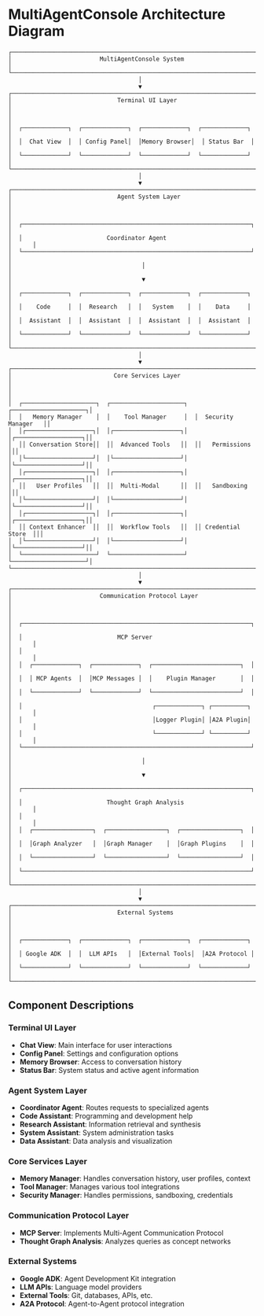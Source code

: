 # MultiAgentConsole Architecture Diagram

```
┌───────────────────────────────────────────────────────────────────────────┐
│                         MultiAgentConsole System                           │
└───────────────────────────────────────────────────────────────────────────┘
                                     │
                                     ▼
┌───────────────────────────────────────────────────────────────────────────┐
│                              Terminal UI Layer                             │
│                                                                           │
│  ┌─────────────┐  ┌─────────────┐  ┌─────────────┐  ┌─────────────┐       │
│  │  Chat View  │  │ Config Panel│  │Memory Browser│  │ Status Bar  │       │
│  └─────────────┘  └─────────────┘  └─────────────┘  └─────────────┘       │
└───────────────────────────────────────────────────────────────────────────┘
                                     │
                                     ▼
┌───────────────────────────────────────────────────────────────────────────┐
│                              Agent System Layer                            │
│                                                                           │
│  ┌─────────────────────────────────────────────────────────────────┐      │
│  │                        Coordinator Agent                         │      │
│  └─────────────────────────────────────────────────────────────────┘      │
│                                     │                                      │
│                                     ▼                                      │
│  ┌─────────────┐  ┌─────────────┐  ┌─────────────┐  ┌─────────────┐       │
│  │    Code     │  │  Research   │  │   System    │  │    Data     │       │
│  │  Assistant  │  │  Assistant  │  │  Assistant  │  │  Assistant  │       │
│  └─────────────┘  └─────────────┘  └─────────────┘  └─────────────┘       │
└───────────────────────────────────────────────────────────────────────────┘
                                     │
                                     ▼
┌───────────────────────────────────────────────────────────────────────────┐
│                             Core Services Layer                            │
│                                                                           │
│  ┌─────────────────────┐  ┌─────────────────────┐  ┌─────────────────────┐│
│  │   Memory Manager    │  │    Tool Manager     │  │  Security Manager   ││
│  │┌───────────────────┐│  │┌───────────────────┐│  │┌───────────────────┐││
│  ││ Conversation Store││  ││  Advanced Tools   ││  ││   Permissions     │││
│  │└───────────────────┘│  │└───────────────────┘│  │└───────────────────┘││
│  │┌───────────────────┐│  │┌───────────────────┐│  │┌───────────────────┐││
│  ││   User Profiles   ││  ││  Multi-Modal      ││  ││   Sandboxing      │││
│  │└───────────────────┘│  │└───────────────────┘│  │└───────────────────┘││
│  │┌───────────────────┐│  │┌───────────────────┐│  │┌───────────────────┐││
│  ││ Context Enhancer  ││  ││  Workflow Tools   ││  ││ Credential Store  │││
│  │└───────────────────┘│  │└───────────────────┘│  │└───────────────────┘││
│  └─────────────────────┘  └─────────────────────┘  └─────────────────────┘│
└───────────────────────────────────────────────────────────────────────────┘
                                     │
                                     ▼
┌───────────────────────────────────────────────────────────────────────────┐
│                         Communication Protocol Layer                       │
│                                                                           │
│  ┌─────────────────────────────────────────────────────────────────┐      │
│  │                           MCP Server                             │      │
│  │                                                                  │      │
│  │  ┌─────────────┐  ┌─────────────┐  ┌─────────────────────────┐  │      │
│  │  │ MCP Agents  │  │MCP Messages │  │    Plugin Manager       │  │      │
│  │  └─────────────┘  └─────────────┘  └─────────────────────────┘  │      │
│  │                                     ┌─────────────┐ ┌──────────┐ │      │
│  │                                     │Logger Plugin│ │A2A Plugin│ │      │
│  │                                     └─────────────┘ └──────────┘ │      │
│  └─────────────────────────────────────────────────────────────────┘      │
│                                     │                                      │
│                                     ▼                                      │
│  ┌─────────────────────────────────────────────────────────────────┐      │
│  │                        Thought Graph Analysis                    │      │
│  │                                                                  │      │
│  │  ┌─────────────────┐  ┌─────────────────┐  ┌─────────────────┐  │      │
│  │  │Graph Analyzer   │  │Graph Manager    │  │Graph Plugins    │  │      │
│  │  └─────────────────┘  └─────────────────┘  └─────────────────┘  │      │
│  └─────────────────────────────────────────────────────────────────┘      │
└───────────────────────────────────────────────────────────────────────────┘
                                     │
                                     ▼
┌───────────────────────────────────────────────────────────────────────────┐
│                              External Systems                              │
│                                                                           │
│  ┌─────────────┐  ┌─────────────┐  ┌─────────────┐  ┌─────────────┐       │
│  │ Google ADK  │  │  LLM APIs   │  │External Tools│  │A2A Protocol │       │
│  └─────────────┘  └─────────────┘  └─────────────┘  └─────────────┘       │
└───────────────────────────────────────────────────────────────────────────┘
```

## Component Descriptions

### Terminal UI Layer
- **Chat View**: Main interface for user interactions
- **Config Panel**: Settings and configuration options
- **Memory Browser**: Access to conversation history
- **Status Bar**: System status and active agent information

### Agent System Layer
- **Coordinator Agent**: Routes requests to specialized agents
- **Code Assistant**: Programming and development help
- **Research Assistant**: Information retrieval and synthesis
- **System Assistant**: System administration tasks
- **Data Assistant**: Data analysis and visualization

### Core Services Layer
- **Memory Manager**: Handles conversation history, user profiles, context
- **Tool Manager**: Manages various tool integrations
- **Security Manager**: Handles permissions, sandboxing, credentials

### Communication Protocol Layer
- **MCP Server**: Implements Multi-Agent Communication Protocol
- **Thought Graph Analysis**: Analyzes queries as concept networks

### External Systems
- **Google ADK**: Agent Development Kit integration
- **LLM APIs**: Language model providers
- **External Tools**: Git, databases, APIs, etc.
- **A2A Protocol**: Agent-to-Agent protocol integration
